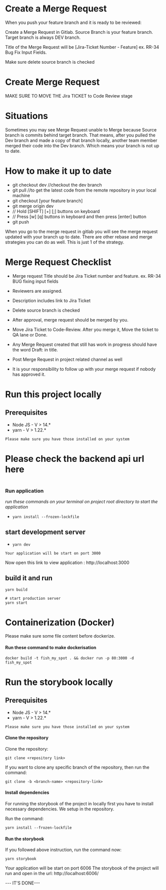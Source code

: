 # Create a Merge Request

When you push your feature branch and it is ready to be reviewed:

Create a Merge Request in Gitlab. Source Branch is your feature branch. Target branch is always DEV branch.

Title of the Merge Request will be [Jira-Ticket Number - Feature] ex. RR-34 Bug Fix Input Fields.


Make sure delete source branch is checked

# Create Merge Request

MAKE SURE TO MOVE THE Jira TICKET to Code Review stage

# Situations

Sometimes you may see Merge Request unable to Merge because Source branch is commits behind target branch. That means, after you pulled the Dev branch and made a copy of that branch locally, another team member merged their code into the Dev branch. Which means your branch is not up to date.

# How to make it up to date

- git checkout dev //checkout the dev branch
- git pull  //to get the latest code from the remote repository in your local machine
- git checkout [your feature branch]
- git merge origin dev
- // Hold [SHIFT] [+] [;] buttons on keyboard
- // Press [w] [q] buttons in keyboard and then press [enter] button
- git push

When you go to the merge request in gitlab you will see the merge request updated with your branch up to date. There are other rebase and merge strategies you can do as well. This is just 1 of the strategy.

# Merge Request Checklist

- Merge request Title should be Jira Ticket number and feature. ex. RR-34 BUG fixing input fields

- Reviewers are assigned.

- Description includes link to Jira Ticket

- Delete source branch is checked

- After approval, merge request should be merged by you.

- Move Jira Ticket to Code-Review. After you merge it, Move the ticket to QA lane or Done.

- Any Merge Request created that still has work in progress should have the word Draft: in title.

- Post Merge Request in project related channel as well

- It is your responsibility to follow up with your merge request if nobody has approved it.

# Run this project locally

## Prerequisites

- Node JS - V > 14.*
- yarn - V > 1.22.*

`Please make sure you have those installed on your system`

# Please check the backend api url here

```javascript

```

### Run application

*run these commands on your terminal on project root directory to start the application*

- `yarn install --frozen-lockfile`
## start development server

- `yarn dev`

`Your application will be start on port 3000`

Now open this link to view application : http://localhost:3000

## build it and run
```shell
yarn build

# start production server
yarn start
```


# Containerization (Docker)
Please make sure some file content before dockerize.



#### Run these command to make dockerisation
```shell
docker build -t fish_my_spot . && docker run -p 80:3000 -d fish_my_spot
```


# Run the storybook locally
## Prerequisites

- Node JS - V > 14.*
- yarn - V > 1.22.*

`Please make sure you have those installed on your system`

#### Clone the repository
Clone the repository:
```shell
git clone <repository link>
```

If you want to clone any specific branch of the repository, then run the command:
```shell
git clone -b <branch-name> <repository-link>
```

#### Install dependencies 
For running the storybook of the project in locally first you have to install necessary dependencies. We setup in the repository. 

Run the command:
```shell
yarn install --frozen-lockfile
```

#### Run the storybook 
If you followed above instruction, run the command now:
```shell
yarn storybook
```
Your application will be start on port 6006
The storybook of the project will run and open in the url: http://localhost:6006/ 

--- IT'S DONE---



